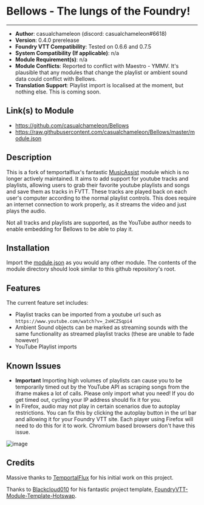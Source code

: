 # Bellows - The lungs of the Foundry!
---

* **Author**: casualchameleon (discord: casualchameleon#6618)
* **Version**: 0.4.0 prerelease
* **Foundry VTT Compatibility**: Tested on 0.6.6 and 0.7.5
* **System Compatibility (If applicable)**: n/a
* **Module Requirement(s)**: n/a
* **Module Conflicts**: Reported to conflict with Maestro - YMMV. It's plausible that any modules that change the playlist or ambient sound data could conflict with Bellows.
* **Translation Support**: Playlist import is localised at the moment, but nothing else. This is coming soon.

## Link(s) to Module
* https://github.com/casualchameleon/Bellows
* https://raw.githubusercontent.com/casualchameleon/Bellows/master/module.json

## Description
This is a fork of temportalflux's fantastic [MusicAssist](https://github.com/temportalflux/MusicAssist) module which is no longer actively maintained. It aims to add support for youtube tracks and playlists, allowing users to grab their favorite youtube playlists and songs and save them as tracks in FVTT. These tracks are played back on each user's computer according to the normal playlist controls. This does require an internet connection to work properly, as it streams the video and just plays the audio.

Not all tracks and playlists are supported, as the YouTube author needs to enable embedding for Bellows to be able to play it.

## Installation
Import the [module.json](https://raw.githubusercontent.com/casualchameleon/Bellows/master/module.json) as you would any other module. The contents of the module directory should look similar to this github repository's root.

## Features

The current feature set includes:
- Playlist tracks can be imported from a youtube url such as `https://www.youtube.com/watch?v=_2xHCZSqpi4`
- Ambient Sound objects can be marked as streaming sounds with the same functionality as streamed playlist tracks (these are unable to fade however)
- YouTube Playlist imports

## Known Issues
- **Important** Importing high volumes of playlists can cause you to be temporarily timed out by the YouTube API as scraping songs from the iframe makes a lot of calls. Please only import what you need! If you do get timed out, cycling your IP address should fix it for you.
- In Firefox, audio may not play in certain scenarios due to autoplay restrictions. You can fix this by clicking the autoplay button in the url bar and allowing it for your Foundry VTT site. Each player using Firefox will need to do this for it to work. Chromium based browsers don't have this issue.

![image](https://user-images.githubusercontent.com/1485053/97107921-03e8ff80-16c2-11eb-8695-59da5c368a19.png)

## Credits
Massive thanks to [TemportalFlux](https://github.com/temportalflux) for his initial work on this project.

Thanks to [Blackcloud010](https://github.com/Blackcloud010) for his fantastic project template, [FoundryVTT-Module-Template-Hotswap](https://github.com/Blackcloud010/FoundryVTT-Module-Template-Hotswap).
